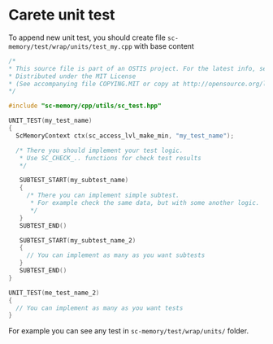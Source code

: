 # Carete unit test

To append new unit test, you should create file `sc-memory/test/wrap/units/test_my.cpp` with base content

```cpp
/*
* This source file is part of an OSTIS project. For the latest info, see http://ostis.net
* Distributed under the MIT License
* (See accompanying file COPYING.MIT or copy at http://opensource.org/licenses/MIT)
*/

#include "sc-memory/cpp/utils/sc_test.hpp"

UNIT_TEST(my_test_name)
{
  ScMemoryContext ctx(sc_access_lvl_make_min, "my_test_name");

  /* There you should implement your test logic.
   * Use SC_CHECK_.. functions for check test results
   */

   SUBTEST_START(my_subtest_name)
   {
     /* There you can implement simple subtest.
      * For example check the same data, but with some another logic.
      */
   }
   SUBTEST_END()

   SUBTEST_START(my_subtest_name_2)
   {
     // You can implement as many as you want subtests
   }
   SUBTEST_END()
}

UNIT_TEST(me_test_name_2)
{
  // You can implement as many as you want tests
}
```

For example you can see any test in `sc-memory/test/wrap/units/` folder.

